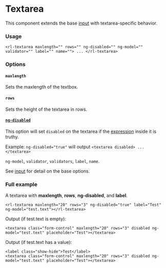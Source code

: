 # Textarea
This component extends the base [input](../input.md) with textarea-specific behavior.

### Usage
```
<rl-textarea maxlength="" rows="" ng-disabled="" ng-model="" validator="" label="" name=""> ... </rl-textarea>
```
### Options

#### `maxlength`

Sets the maxlength of the textbox.

#### `rows`

Sets the height of the textarea in rows.

#### [`ng-disabled`](https://docs.angularjs.org/api/ng/directive/ngDisabled)

This option will set `disabled` on the textarea if the [expression](https://docs.angularjs.org/guide/expression) inside it is truthy.

Example: `ng-disabled="true"` will output `<textarea disabled> ... </textarea>`

`ng-model`, `validator`, `validators`, `label`, `name`.

See [input](../input.md) for detail on the base options.

### Full example
A textarea with **maxlength**, **rows**, **ng-disabled**, and **label**.
```
<rl-textarea maxlength="20" rows="3" ng-disabled="true" label="Test" ng-model="test.text"></rl-textarea>
```
Output (if test.text is empty):
```
<textarea class="form-control" maxlength="20" rows="3" disabled ng-model="test.text" placeholder="Test"></textarea>
```
Output (if test.text has a value):
```
<label class="show-hide">Test</label>
<textarea class="form-control" maxlength="20" rows="3" disabled ng-model="test.text" placeholder="Test"></textarea>
```